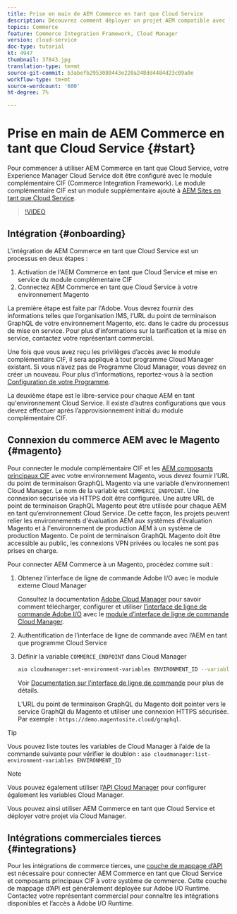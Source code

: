 ```yaml
---
title: Prise en main de AEM Commerce en tant que Cloud Service
description: Découvrez comment déployer un projet AEM compatible avec le commerce sur un AEM en cours d’exécution en tant qu’environnement de service Cloud. Utilisez les fonctionnalités d’Adobe Cloud Manager et un pipeline CI/CD pour construire la vitrine de référence Venia sur un environnement en cours d’exécution.
topics: Commerce
feature: Commerce Integration Framework, Cloud Manager
version: cloud-service
doc-type: tutorial
kt: 4947
thumbnail: 37843.jpg
translation-type: tm+mt
source-git-commit: b3abefb2953080443e220a248dd4484d23c09a0e
workflow-type: tm+mt
source-wordcount: '600'
ht-degree: 7%

---
```



# Prise en main de AEM Commerce en tant que Cloud Service {#start}

Pour commencer à utiliser AEM Commerce en tant que Cloud Service, votre Experience Manager Cloud Service doit être configuré avec le module complémentaire CIF (Commerce Integration Framework). Le module complémentaire CIF est un module supplémentaire ajouté à [AEM Sites en tant que Cloud Service](https://docs.adobe.com/content/help/fr/experience-manager-cloud-service/sites/home.html).

>[!VIDEO](https://video.tv.adobe.com/v/37843?quality=12&learn=on)

## Intégration {#onboarding}

L&#39;intégration de AEM Commerce en tant que Cloud Service est un processus en deux étapes :

1. Activation de l&#39;AEM Commerce en tant que Cloud Service et mise en service du module complémentaire CIF
2. Connectez AEM Commerce en tant que Cloud Service à votre environnement Magento

La première étape est faite par l&#39;Adobe. Vous devrez fournir des informations telles que l’organisation IMS, l’URL du point de terminaison GraphQL de votre environnement Magento, etc. dans le cadre du processus de mise en service. Pour plus d&#39;informations sur la tarification et la mise en service, contactez votre représentant commercial.

Une fois que vous avez reçu les privilèges d’accès avec le module complémentaire CIF, il sera appliqué à tout programme Cloud Manager existant. Si vous n’avez pas de Programme Cloud Manager, vous devrez en créer un nouveau. Pour plus d&#39;informations, reportez-vous à la section [Configuration de votre Programme](https://docs.adobe.com/content/help/en/experience-manager-cloud-manager/using/getting-started/setting-up-program.html).

La deuxième étape est le libre-service pour chaque AEM en tant qu&#39;environnement Cloud Service. Il existe d’autres configurations que vous devrez effectuer après l’approvisionnement initial du module complémentaire CIF.

## Connexion du commerce AEM avec le Magento {#magento}

Pour connecter le module complémentaire CIF et les [AEM composants principaux CIF](https://github.com/adobe/aem-core-cif-components) avec votre environnement Magento, vous devez fournir l’URL du point de terminaison GraphQL Magento via une variable d’environnement Cloud Manager. Le nom de la variable est `COMMERCE_ENDPOINT`. Une connexion sécurisée via HTTPS doit être configurée.
Une autre URL de point de terminaison GraphQL Magento peut être utilisée pour chaque AEM en tant qu’environnement Cloud Service. De cette façon, les projets peuvent relier les environnements d&#39;évaluation AEM aux systèmes d&#39;évaluation Magento et à l&#39;environnement de production AEM à un système de production Magento. Ce point de terminaison GraphQL Magento doit être accessible au public, les connexions VPN privées ou locales ne sont pas prises en charge.

Pour connecter AEM Commerce à un Magento, procédez comme suit :

1. Obtenez l’interface de ligne de commande Adobe I/O avec le module externe Cloud Manager

   Consultez la documentation [Adobe Cloud Manager](https://docs.adobe.com/content/help/en/experience-manager-cloud-manager/using/introduction-to-cloud-manager.html) pour savoir comment télécharger, configurer et utiliser [l’interface de ligne de commande Adobe I/O](https://github.com/adobe/aio-cli) avec le [module d’interface de ligne de commande Cloud Manager](https://github.com/adobe/aio-cli-plugin-cloudmanager).

2. Authentification de l’interface de ligne de commande avec l’AEM en tant que programme Cloud Service

3. Définir la variable `COMMERCE_ENDPOINT` dans Cloud Manager

   ```bash
   aio cloudmanager:set-environment-variables ENVIRONMENT_ID --variable COMMERCE_ENDPOINT "<Magento GraphQL endpoint URL>"
   ```

   Voir [Documentation sur l’interface de ligne de commande](https://github.com/adobe/aio-cli-plugin-cloudmanager#aio-cloudmanagerset-environment-variables-environmentid) pour plus de détails.

   L’URL du point de terminaison GraphQL du Magento doit pointer vers le service GraphQl du Magento et utiliser une connexion HTTPS sécurisée. Par exemple : `https://demo.magentosite.cloud/graphql`.

>[!TIP]
>
>Vous pouvez liste toutes les variables de Cloud Manager à l’aide de la commande suivante pour vérifier le doublon : `aio cloudmanager:list-environment-variables ENVIRONMENT_ID`

>[!NOTE]
>
>Vous pouvez également utiliser l’[API Cloud Manager](https://www.adobe.io/apis/experiencecloud/cloud-manager/docs.html) pour configurer également les variables Cloud Manager.

Vous pouvez ainsi utiliser AEM Commerce en tant que Cloud Service et déployer votre projet via Cloud Manager.

## Intégrations commerciales tierces {#integrations}

Pour les intégrations de commerce tierces, une [couche de mappage d’API](architecture/third-party.md) est nécessaire pour connecter AEM Commerce en tant que Cloud Service et composants principaux CIF à votre système de commerce. Cette couche de mappage d’API est généralement déployée sur Adobe I/O Runtime. Contactez votre représentant commercial pour connaître les intégrations disponibles et l’accès à Adobe I/O Runtime.

